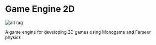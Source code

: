 Game Engine 2D
==========
![alt tag](https://travis-ci.org/gmich/GameEngine2D.svg)

A game engine for developing 2D games using Monogame and Farseer physics
